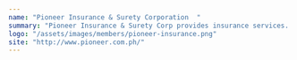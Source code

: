 ```yaml
---
name: "Pioneer Insurance & Surety Corporation  "
summary: "Pioneer Insurance & Surety Corp provides insurance services. The Company offers property and casualty insurance solutions."
logo: "/assets/images/members/pioneer-insurance.png"
site: "http://www.pioneer.com.ph/"
---
```

